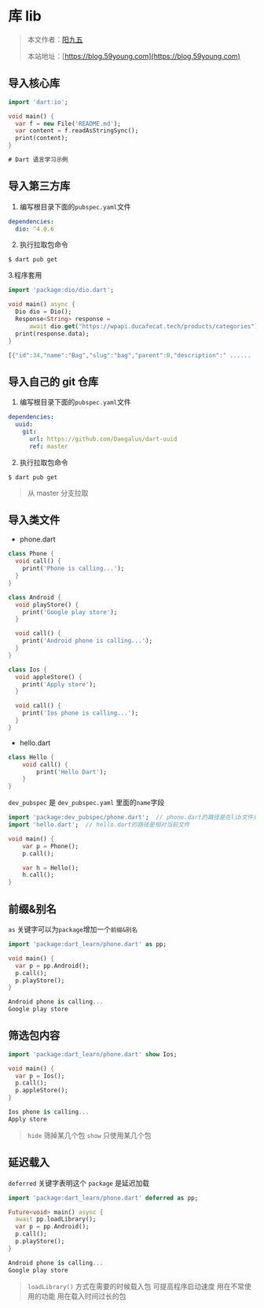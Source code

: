 # 库 lib

> 本文作者：[阳九五](https://github.com/CN-YoungYang)
>
> 本站地址：[https://blog.59young.com](https://blog.59young.com)

## 导入核心库
```dart
import 'dart:io';

void main() {
  var f = new File('README.md');
  var content = f.readAsStringSync();
  print(content);
}

# Dart 语言学习示例
```

## 导入第三方库
1. 编写根目录下面的`pubspec.yaml`文件
```yaml
dependencies:
  dio: ^4.0.6
```

2. 执行拉取包命令
```shell
$ dart pub get
```

3.程序套用
```dart
import 'package:dio/dio.dart';

void main() async {
  Dio dio = Dio();
  Response<String> response =
      await dio.get("https://wpapi.ducafecat.tech/products/categories");
  print(response.data);
}

[{"id":34,"name":"Bag","slug":"bag","parent":0,"description":" ......
```

## 导入自己的 git 仓库
1. 编写根目录下面的`pubspec.yaml`文件
```yaml
dependencies:
  uuid:
    git:
      url: https://github.com/Daegalus/dart-uuid
      ref: master
```

2. 执行拉取包命令
```shell
$ dart pub get
```
> 从 master 分支拉取

## 导入类文件
- phone.dart 
```dart
class Phone {
  void call() {
    print('Phone is calling...');
  }
}

class Android {
  void playStore() {
    print('Google play store');
  }

  void call() {
    print('Android phone is calling...');
  }
}

class Ios {
  void appleStore() {
    print('Apply store');
  }

  void call() {
    print('Ios phone is calling...');
  }
}
```

- hello.dart
```dart
class Hello {
    void call() {
        print('Hello Dart');
    }
}
```
`dev_pubspec` 是 `dev_pubspec.yaml` 里面的`name`字段 
```dart
import 'package:dev_pubspec/phone.dart';  // phone.dart的路径是在lib文件夹里面
import 'hello.dart';  // hello.dart的路径是相对当前文件

void main() {
    var p = Phone();
    p.call();

    var h = Hello();
    h.call();
}
```

## 前缀&别名
`as` 关键字可以为`package`增加一个`前缀&别名`
```dart
import 'package:dart_learn/phone.dart' as pp;

void main() {
  var p = pp.Android();
  p.call();
  p.playStore();
}

Android phone is calling...
Google play store
```

## 筛选包内容
```dart
import 'package:dart_learn/phone.dart' show Ios;

void main() {
  var p = Ios();
  p.call();
  p.appleStore();
}

Ios phone is calling...
Apply store
```
> `hide` 筛掉某几个包 `show` 只使用某几个包

## 延迟载入
`deferred` 关键字表明这个 `package` 是延迟加载
```dart
import 'package:dart_learn/phone.dart' deferred as pp;

Future<void> main() async {
  await pp.loadLibrary();
  var p = pp.Android();
  p.call();
  p.playStore();
}

Android phone is calling...
Google play store
```
> `loadLibrary()` 方式在需要的时候载入包 可提高程序启动速度 用在不常使用的功能 用在载入时间过长的包